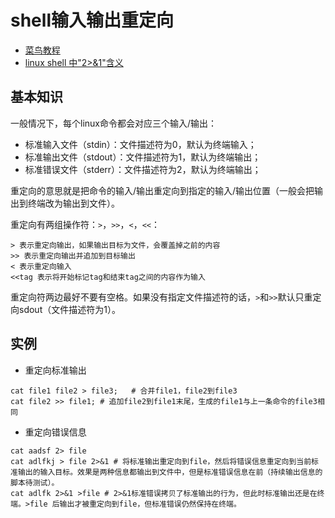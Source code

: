# shell输入输出重定向

* [菜鸟教程](http://www.runoob.com/linux/linux-shell-io-redirections.html)
* [linux shell 中"2>&1"含义](https://www.cnblogs.com/caolisong/archive/2007/04/25/726896.html)

## 基本知识

一般情况下，每个linux命令都会对应三个输入/输出：
* 标准输入文件（stdin）：文件描述符为0，默认为终端输入；
* 标准输出文件（stdout）：文件描述符为1，默认为终端输出；
* 标准错误文件（stderr）：文件描述符为2，默认为终端输出；

重定向的意思就是把命令的输入/输出重定向到指定的输入/输出位置（一般会把输出到终端改为输出到文件）。

重定向有两组操作符：`>`，`>>`，`<`，`<<`：

```shell
> 表示重定向输出，如果输出目标为文件，会覆盖掉之前的内容
>> 表示重定向输出并追加到目标输出
< 表示重定向输入
<<tag 表示将开始标记tag和结束tag之间的内容作为输入
```
重定向符两边最好不要有空格。如果没有指定文件描述符的话，`>`和`>>`默认只重定向sdout（文件描述符为1）。

## 实例

* 重定向标准输出

```shell
cat file1 file2 > file3;   # 合并file1，file2到file3
cat file2 >> file1; # 追加file2到file1末尾，生成的file1与上一条命令的file3相同
```

* 重定向错误信息

```shell
cat aadsf 2> file 
cat adlfkj > file 2>&1 # 将标准输出重定向到file，然后将错误信息重定向到当前标准输出的输入目标。效果是两种信息都输出到文件中，但是标准错误信息在前（持续输出信息的脚本待测试）。
cat adlfk 2>&1 >file # 2>&1标准错误拷贝了标准输出的行为，但此时标准输出还是在终端。>file 后输出才被重定向到file，但标准错误仍然保持在终端。
```
